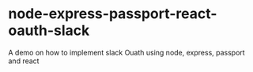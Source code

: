 # node-express-passport-react-oauth-slack
A demo on how to implement slack Ouath using node, express, passport and react
